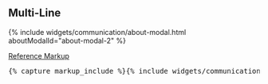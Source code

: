 <h2 id="example-code-1">Multi-Line</h2>
{% include widgets/communication/about-modal.html aboutModalId="about-modal-2" %}
<p class="reference-markup"><a class="collapse-toggle" data-toggle="collapse" aria-expanded="true" aria-controls="markup-1" href="#markup-1">Reference Markup</a></p>
<div class="collapse in" id="markup-1">
  <pre class="prettyprint">
{% capture markup_include %}{% include widgets/communication/about-modal.html aboutModalId="about-modal" %}{% endcapture %}{{ markup_include | xml_escape }}
  </pre>
</div>
